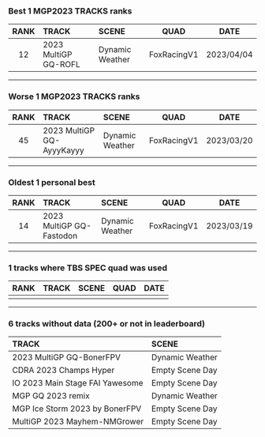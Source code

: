 ### Best 1 MGP2023 TRACKS ranks
|RANK|TRACK|SCENE|QUAD|DATE|
|:---:|:---|:---|:---:|:---:|
|12|2023 MultiGP GQ-ROFL|Dynamic Weather|FoxRacingV1|2023/04/04|
---
### Worse 1 MGP2023 TRACKS ranks
|RANK|TRACK|SCENE|QUAD|DATE|
|:---:|:---|:---|:---:|:---:|
|45|2023 MultiGP GQ-AyyyKayyy|Dynamic Weather|FoxRacingV1|2023/03/20|
---
### Oldest 1 personal best
|RANK|TRACK|SCENE|QUAD|DATE|
|:---:|:---|:---|:---:|:---:|
|14|2023 MultiGP GQ-Fastodon|Dynamic Weather|FoxRacingV1|2023/03/19|
---
### 1 tracks where TBS SPEC quad was used
|RANK|TRACK|SCENE|QUAD|DATE|
|:---:|:---|:---|:---:|:---:|
||||||
---
### 6 tracks without data (200+ or not in leaderboard)
|TRACK|SCENE|
|:---|:---|
|2023 MultiGP GQ-BonerFPV|Dynamic Weather|
|CDRA 2023  Champs Hyper|Empty Scene Day|
|IO 2023 Main Stage FAI Yawesome|Empty Scene Day|
|MGP GQ 2023 remix|Dynamic Weather|
|MGP Ice Storm 2023 by BonerFPV|Empty Scene Day|
|MultiGP 2023 Mayhem-NMGrower|Empty Scene Day|
